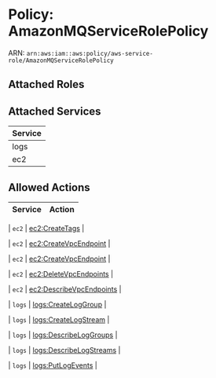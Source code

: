 # Policy: AmazonMQServiceRolePolicy

ARN: `arn:aws:iam::aws:policy/aws-service-role/AmazonMQServiceRolePolicy`

## Attached Roles

## Attached Services

| Service |
|---------|
| logs |
| ec2 |

## Allowed Actions

| Service | Action |
|:-------:|--------|

| `ec2` | [ec2:CreateTags](../actions.md#ec2:createtags) |

| `ec2` | [ec2:CreateVpcEndpoint](../actions.md#ec2:createvpcendpoint) |

| `ec2` | [ec2:CreateVpcEndpoint](../actions.md#ec2:createvpcendpoint) |

| `ec2` | [ec2:DeleteVpcEndpoints](../actions.md#ec2:deletevpcendpoints) |

| `ec2` | [ec2:DescribeVpcEndpoints](../actions.md#ec2:describevpcendpoints) |

| `logs` | [logs:CreateLogGroup](../actions.md#logs:createloggroup) |

| `logs` | [logs:CreateLogStream](../actions.md#logs:createlogstream) |

| `logs` | [logs:DescribeLogGroups](../actions.md#logs:describeloggroups) |

| `logs` | [logs:DescribeLogStreams](../actions.md#logs:describelogstreams) |

| `logs` | [logs:PutLogEvents](../actions.md#logs:putlogevents) |
